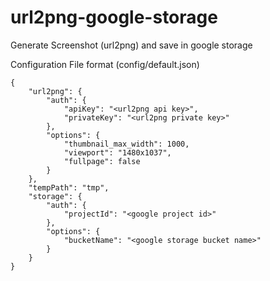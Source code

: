 # url2png-google-storage
Generate Screenshot (url2png) and save in google storage


Configuration File format (config/default.json)
```
{
    "url2png": {
        "auth": {
            "apiKey": "<url2png api key>",
            "privateKey": "<url2png private key>"
        },
        "options": {
            "thumbnail_max_width": 1000,
            "viewport": "1480x1037",
            "fullpage": false
        }
    },
    "tempPath": "tmp",
    "storage": {
        "auth": {
            "projectId": "<google project id>"
        },
        "options": {
            "bucketName": "<google storage bucket name>"
        }
    }
}
```
